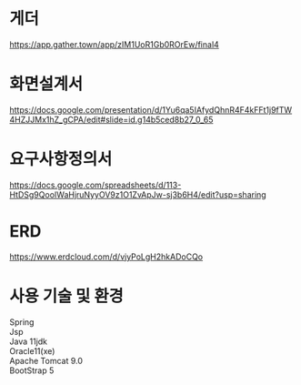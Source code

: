 # 게더  
https://app.gather.town/app/zIM1UoR1Gb0ROrEw/final4  

# 화면설계서  
https://docs.google.com/presentation/d/1Yu6qa5IAfydQhnR4F4kFFt1j9fTW4HZJJMx1hZ_gCPA/edit#slide=id.g14b5ced8b27_0_65  

# 요구사항정의서  
https://docs.google.com/spreadsheets/d/113-HtDSg9QooIWaHjruNyyOV9z1O1ZvApJw-sj3b6H4/edit?usp=sharing  

# ERD
https://www.erdcloud.com/d/vjyPoLgH2hkADoCQo


# 사용 기술 및 환경  
Spring  
Jsp  
Java 11jdk  
Oracle11(xe)  
Apache Tomcat 9.0  
BootStrap 5  



